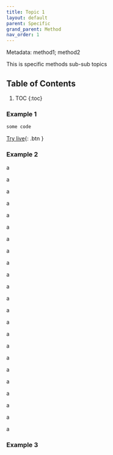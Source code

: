```yaml
---
title: Topic 1
layout: default
parent: Specific
grand_parent: Method
nav_order: 1
---
```


Metadata: method1; method2

This is specific methods sub-sub topics


## Table of Contents

1. TOC
{:toc}

### Example 1

```js
some code
```
[Try live](https://code.earthengine.google.com/){: .btn }



### Example 2

a

a

a

a

a

a

a

a

a

a

a

a

a

a

a

a

a

a

a

a

a

a

a

### Example 3

